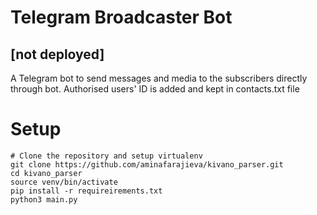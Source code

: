 # Telegram Broadcaster Bot
## [not deployed]
A Telegram bot to send messages and media to the subscribers directly through bot.
Authorised users' ID is added and kept in contacts.txt file
# Setup
```
# Clone the repository and setup virtualenv
git clone https://github.com/aminafarajieva/kivano_parser.git
cd kivano_parser
source venv/bin/activate
pip install -r requireirements.txt
python3 main.py
```
